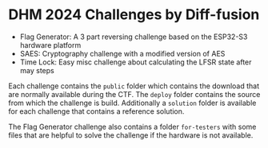 # DHM 2024 Challenges by Diff-fusion

* Flag Generator: A 3 part reversing challenge based on the ESP32-S3 hardware platform
* SAES: Cryptography challenge with a modified version of AES
* Time Lock: Easy misc challenge about calculating the LFSR state after may steps

Each challenge contains the `public` folder which contains the download that are normally available during the CTF.
The `deploy` folder contains the source from which the challenge is build.
Additionally a `solution` folder is available for each challenge that contains a reference solution.

The Flag Generator challenge also contains a folder `for-testers` with some files that are helpful to solve the challenge if the hardware is not available.
